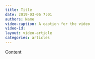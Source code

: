 ```yaml
---
title: Title
date: 2019-03-06 7:01
authors: Name
video-caption: A caption for the video
video-id:
layout: video-article
categories: articles
---
```


Content
